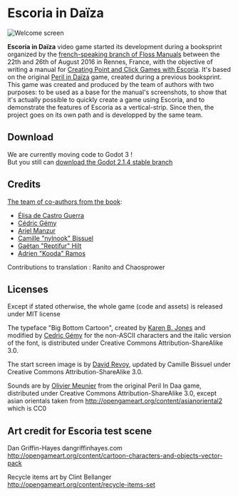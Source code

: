 Escoria in Daïza
==============

![Welcome screen](https://github.com/flossmanualsfr/escoria/blob/master/device/ui/start-screen-escoria-in-daiza.png)

**Escoria in Daïza** video game started its development during a booksprint organized by the [french-speaking branch of Floss Manuals](http://fr.flossmanuals.net/) between the 22th and 26th of August 2016 in Rennes, France, with the objective of writing a manual for [Creating Point and Click Games with Escoria](https://fr.flossmanuals.net/creating-point-and-click-games-with-escoria/). It's based on the original [Peril in Daïza](http://perilendaiza.com/) game, created during a previous booksprint.
This game was created and produced by the team of authors with two purposes: to be used as a base for the manual's screenshots, to show that it's actually possible to quickly create a game using Escoria, and to demonstrate the features of Escoria as a vertical-strip.
Since then, the project goes on its own path and is developped by the same team.

Download
-------
We are currently moving code to Godot 3 !   
But you still can [download the Godot 2.1.4 stable branch](https://github.com/flossmanualsfr/escoria/archive/2.1.4.zip) 


Credits
-------

[The team of co-authors from the book](https://fr.flossmanuals.net/creating-point-and-click-games-with-escoria/about-about-this-book/):

  - [Élisa de Castro Guerra](http://activdesign.eu)
  - [Cédric Gémy](http://activdesign.eu)
  - [Ariel Manzur](https://godotengine.org/)
  - [Camille "nylnook" Bissuel](http://nylnook.com/en)
  - [Gaëtan "Reptifur" Hilt](http://repti.fr)
  - [Adrien "Kooda" Ramos](http://upyum.com)

Contributions to translation : Ranito and Chaosprower


Licenses
--------
Except if stated otherwise, the whole game (code and assets) is released under MIT license

The typeface "Big Bottom Cartoon", created by [Karen B. Jones](http://karenbjones.com/) and modified by [Cedric Gémy](http://cgemy.com/) for the non-ASCII characters and the italic version of the font, is distributed under Creative Commons Attribution-ShareAlike 3.0.

The start screen image is by [David Revoy](http://davidrevoy.com/), updated by Camille Bissuel under Creative Commons Attribution-ShareAlike 3.0.

Sounds are by [Olivier Meunier](http://f-lat.org/) from the original Peril In Daa game, distributed under Creative Commons Attribution-ShareAlike 3.0, except asian orientals taken from http://opengameart.org/content/asianoriental2 which is CC0


Art credit for Escoria test scene
---------

Dan Griffin-Hayes dangriffinhayes.com
http://opengameart.org/content/cartoon-characters-and-objects-vector-pack

Recycle items art by Clint Bellanger
http://opengameart.org/content/recycle-items-set
